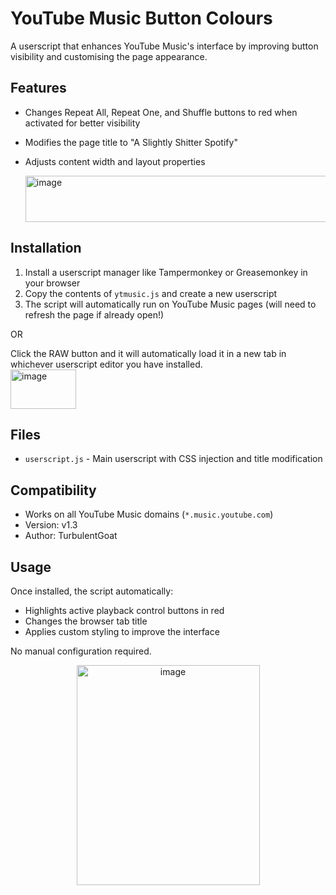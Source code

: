 # YouTube Music Button Colours

A userscript that enhances YouTube Music's interface by improving button visibility and customising the page appearance.

## Features

- Changes Repeat All, Repeat One, and Shuffle buttons to red when activated for better visibility
- Modifies the page title to "A Slightly Shitter Spotify"
- Adjusts content width and layout properties

  <img width="843" height="74" alt="image" src="https://github.com/user-attachments/assets/8ffadac7-2c88-496d-9797-da564d54368f" />


## Installation

1. Install a userscript manager like Tampermonkey or Greasemonkey in your browser
2. Copy the contents of `ytmusic.js` and create a new userscript
3. The script will automatically run on YouTube Music pages (will need to refresh the page if already open!)

OR

Click the RAW button and it will automatically load it in a new tab in whichever userscript editor you have installed.  
<img width="105" height="63" alt="image" src="https://github.com/user-attachments/assets/256c3755-e2b0-4dc1-849e-9c226a851928" />


## Files

- `userscript.js` - Main userscript with CSS injection and title modification

## Compatibility

- Works on all YouTube Music domains (`*.music.youtube.com`)
- Version: v1.3
- Author: TurbulentGoat

## Usage

Once installed, the script automatically:
- Highlights active playback control buttons in red
- Changes the browser tab title
- Applies custom styling to improve the interface

No manual configuration required.

<div align="center">
  <img width="293" height="352" alt="image" src="https://github.com/user-attachments/assets/9d21c047-b93f-4eea-bd10-1836817287a0" />
</div>
